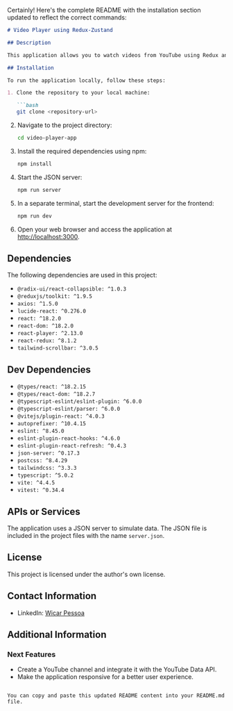 Certainly! Here's the complete README with the installation section updated to reflect the correct commands:

```markdown
# Video Player using Redux-Zustand

## Description

This application allows you to watch videos from YouTube using Redux and Zustand for state management. It provides a user-friendly interface for streaming YouTube videos.

## Installation

To run the application locally, follow these steps:

1. Clone the repository to your local machine:

   ```bash
   git clone <repository-url>
   ```

2. Navigate to the project directory:

   ```bash
   cd video-player-app
   ```

3. Install the required dependencies using npm:

   ```bash
   npm install
   ```

4. Start the JSON server:

   ```bash
   npm run server
   ```

5. In a separate terminal, start the development server for the frontend:

   ```bash
   npm run dev
   ```

6. Open your web browser and access the application at [http://localhost:3000](http://localhost:3000).

## Dependencies

The following dependencies are used in this project:

- `@radix-ui/react-collapsible: ^1.0.3`
- `@reduxjs/toolkit: ^1.9.5`
- `axios: ^1.5.0`
- `lucide-react: ^0.276.0`
- `react: ^18.2.0`
- `react-dom: ^18.2.0`
- `react-player: ^2.13.0`
- `react-redux: ^8.1.2`
- `tailwind-scrollbar: ^3.0.5`

## Dev Dependencies

- `@types/react: ^18.2.15`
- `@types/react-dom: ^18.2.7`
- `@typescript-eslint/eslint-plugin: ^6.0.0`
- `@typescript-eslint/parser: ^6.0.0`
- `@vitejs/plugin-react: ^4.0.3`
- `autoprefixer: ^10.4.15`
- `eslint: ^8.45.0`
- `eslint-plugin-react-hooks: ^4.6.0`
- `eslint-plugin-react-refresh: ^0.4.3`
- `json-server: ^0.17.3`
- `postcss: ^8.4.29`
- `tailwindcss: ^3.3.3`
- `typescript: ^5.0.2`
- `vite: ^4.4.5`
- `vitest: ^0.34.4`

## APIs or Services

The application uses a JSON server to simulate data. The JSON file is included in the project files with the name `server.json`.

## License

This project is licensed under the author's own license.

## Contact Information

- LinkedIn: [Wicar Pessoa](https://www.linkedin.com/in/wicar-pessoa-5b359b233/)

## Additional Information

### Next Features

- Create a YouTube channel and integrate it with the YouTube Data API.
- Make the application responsive for a better user experience.
```

You can copy and paste this updated README content into your README.md file.

